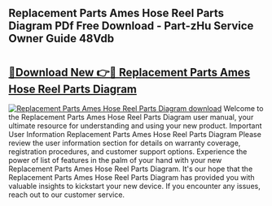 ## Replacement Parts Ames Hose Reel Parts Diagram PDf Free Download - Part-zHu Service Owner Guide 48Vdb

# <h2><a href="http://dfor4h.blite.top/?on=Replacement+Parts+Ames+Hose+Reel+Parts+Diagram">🔗Download New 👉🔴 Replacement Parts Ames Hose Reel Parts Diagram</a></h2>

[![Replacement Parts Ames Hose Reel Parts Diagram download](https://i.imgur.com/lujVjoI.png)](http://dfor4h.blite.top/?on=Replacement+Parts+Ames+Hose+Reel+Parts+Diagram)
Welcome to the Replacement Parts Ames Hose Reel Parts Diagram user manual, your ultimate resource for understanding and using your new product. Important User Information Replacement Parts Ames Hose Reel Parts Diagram Please review the user information section for details on warranty coverage, registration procedures, and customer support options. Experience the power of list of features in the palm of your hand with your new Replacement Parts Ames Hose Reel Parts Diagram. It's our hope that the Replacement Parts Ames Hose Reel Parts Diagram has provided you with valuable insights to kickstart your new device. If you encounter any issues, reach out to our customer service.
